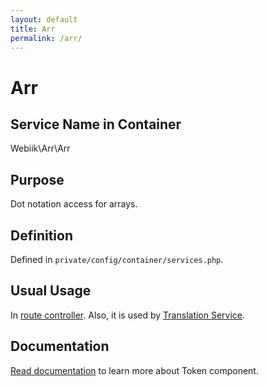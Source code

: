 ```yaml
---
layout: default
title: Arr
permalink: /arr/
---
```

# Arr
## Service Name in Container
Webiik\Arr\Arr

## Purpose
Dot notation access for arrays. 

## Definition
Defined in `private/config/container/services.php`.

## Usual Usage
In [route controller](/routing). Also, it is used by [Translation Service](/translation).

## Documentation
[Read documentation](https://github.com/webiik/components/blob/master/src/Webiik/Arr/README.md) to learn more about Token component.